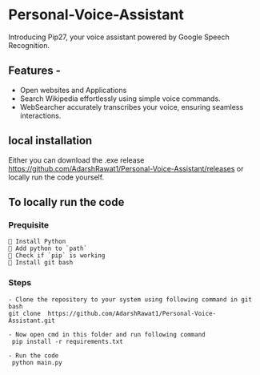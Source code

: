 # Personal-Voice-Assistant
 Introducing Pip27, your voice assistant powered by Google Speech Recognition. 
 
 ## Features - 
 - Open websites and Applications 
 - Search Wikipedia effortlessly using simple voice commands. 
 - WebSearcher accurately transcribes your voice, ensuring seamless interactions. 

 ## local installation 
Either you can download the .exe release https://github.com/AdarshRawat1/Personal-Voice-Assistant/releases or locally run the code yourself.

## To locally run the code 
 ### Prequisite 
    👻 Install Python 
    👻 Add python to `path` 
    👻 Check if `pip` is working 
    👻 Install git bash 

 ### Steps 
    - Clone the repository to your system using following command in git bash 
    git clone  https://github.com/AdarshRawat1/Personal-Voice-Assistant.git

    - Now open cmd in this folder and run following command 
     pip install -r requirements.txt

    - Run the code 
     python main.py

  
